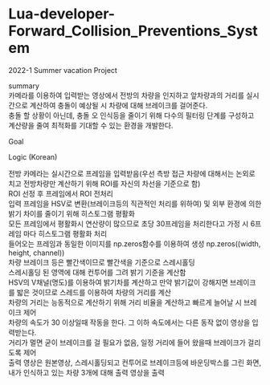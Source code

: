# Lua-developer-Forward_Collision_Preventions_System
2022-1 Summer vacation Project  

summary  
카메라를 이용하여 입력받는 영상에서 전방의 차량을 인지하고 앞차량과의 거리를 실시간으로 계산하여 충돌이 예상될 시 차량에 대해 브레이크를 걸어준다.  
충돌 할 상황이 아닌데, 충돌 오 인식등을 줄이기 위해 다수의 필터링 단계를 구성하고 계산량을 줄여 최적화를 기대할 수 있는 환경을 개발한다.

Goal  


Logic (Korean)

전방 카메라는 실시간으로 프레임을 입력받음(우선 측방 접근 차량에 대해서는 논외로 치고 전방차량만 계산하기 위해 ROI를 자신의 차선을 기준으로 함)  
ROI 선정 후 프레임에서 ROI 전처리  
입력 프레임을 HSV로 변환(브레이크등의 직관적인 처리를 위하여) 및 외부 환경에 의한 밝기 차이를 줄이기 위해 히스토그램 평활화  
모든 프레임에서 평활화시 연산량이 많으므로 초당 30프레임을 처리한다고 가정 시 6프레임 마다 히스토그램 평활화 처리  
들어오는 프레임과 동일한 이미지를 np.zeros함수를 이용하여 생성 np.zeros((width, height, channel))  
차량 브레이크 등은 빨간색이므로 빨간색을 기준으로 스레시홀딩  
스레시홀딩 된 영역에 대해 컨투어를 그려 밝기 기준을 계산함  
HSV의 V채널(명도)를 이용하여 밝기차를 계산하고 만약 밝기값이 강해지면 브레이크를 밟은 것이므로 스레드를 이용하여 차량의 거리를 계산  
차량의 거리는 능동적으로 계산하기 위해 거리 비율을 계산하고 빠르게 늘어날 시 브레이크 제어  
차량의 속도가 30 이상일때 작동을 한다. 그 이하 속도에서는 다른 동작 없이 영상을 입력받는다.  
거리가 멀면 굳이 브레이크를 걸 필요가 없음, 일정 거리에 들어 왔을때 브레이크가 걸리도록 제어  
출력 영상은 원본영상, 스레시홀딩되고 컨투어로 브레이크등에 바운딩박스를 그린 화면, 내가 인식하고 있는 차량 3개에 대해 출력 영상을 출력  
